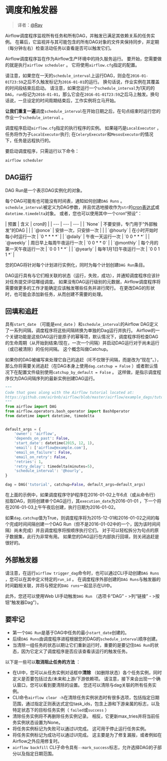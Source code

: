 # 调度和触发器

> 译者：[@Ray](https://github.com/echo-ray)

Airflow调度程序监视所有任务和所有DAG，并触发已满足其依赖关系的任务实例。 在幕后，它监视并与其可能包含的所有DAG对象的文件夹保持同步，并定期（每分钟左右）检查活动任务以查看是否可以触发它们。

Airflow调度程序旨在作为Airflow生产环境中的持久服务运行。 要开始，您需要做的就是执行`airflow scheduler` 。 它将使用`airflow.cfg`指定的配置。

请注意，如果您在一天的`schedule_interval`上运行DAG，则会在`2016-01-01T23:59`之后不久触发标记为`2016-01-01`的运行。 换句话说，作业实例在其覆盖的时间段结束后启动。
请注意，如果您运行一个`schedule_interval`为1天的的`DAG`，`run`标记为`2016-01-01`，那么它会在`2016-01-01T23:59`之后马上触发。换句话说，一旦设定的时间周期结束后，工作实例将立马开始。

**让我们重复一遍**调度`schedule_interval`在开始日期之后，在句点结束时运行您的作业一个`schedule_interval` 。

调度程序启动`airflow.cfg`指定的执行程序的实例。 如果碰巧是`LocalExecutor` ，任务将作为子`LocalExecutor`执行; 在`CeleryExecutor`和`MesosExecutor`的情况下，任务是远程执行的。

要启动调度程序，只需运行以下命令：

```py
airflow scheduler
```

## DAG运行

DAG Run是一个表示DAG实例化的对象。

每个DAG可能有也可能没有时间表，通知如何创建`DAG Runs` 。 `schedule_interval`被定义为DAG参数，并且优选地接收作为`str`的[cron表达式](https://en.wikipedia.org/wiki/Cron)或`datetime.timedelta`对象。 或者，您也可以使用其中一个cron“预设”：

<colgroup><col width="15%"><col width="69%"><col width="16%"></colgroup>
| 预置 | 含义 | cron的 |
| --- | --- | --- |
| `None` | 不要安排，专门用于“外部触发”的DAG |  |
| `@once` | 安排一次，只安排一次 |  |
| `@hourly` | 在小时开始时每小时运行一次 | `0 * * * *` |
| `@daily` | 午夜一天运行一次 | `0 0 * * *` |
| `@weekly` | 周日早上每周午夜运行一次 | `0 0 * * 0` |
| `@monthly` | 每个月的第一天午夜运行一次 | `0 0 1 * *` |
| `@yearly` | 每年1月1日午夜运行一次 | `0 0 1 1 *` |

您的DAG将针对每个计划进行实例化，同时为每个计划创建`DAG Run`条目。

DAG运行具有与它们相关联的状态（运行，失败，成功），并通知调度程序应该针对任务提交评估哪组调度。 如果没有DAG运行级别的元数据，Airflow调度程序将需要做更多的工作才能确定应该触发哪些任务并进行爬行。 在更改DAG的形状时，也可能会添加新任务，从而创建不需要的处理。

## 回填和追赶

具有`start_date` （可能是`end_date` ）和`schedule_interval`的Airflow DAG定义了一系列间隔，调度程序将这些间隔转换为单独的Dag运行并执行。 Airflow的一个关键功能是这些DAG运行是原子的幂等项，默认情况下，调度程序将检查DAG的生命周期（从开始到结束/现在，一次一个间隔）并启动DAG运行对于尚未运行（或已被清除）的任何间隔。 这个概念叫做Catchup。

如果你的DAG被编写来处理它自己的追赶（IE不仅限于间隔，而是改为“现在”。），那么你将需要关闭追赶（在DAG本身上使用`dag.catchup = False` ）或者默认情况下在配置文件级别使用`catchup_by_default = False` 。 这样做，是指示调度程序仅为DAG间隔序列的最新实例创建DAG运行。

```py
"""
Code that goes along with the Airflow tutorial located at:
https://github.com/airbnb/airflow/blob/master/airflow/example_dags/tutorial.py
"""
from airflow import DAG
from airflow.operators.bash_operator import BashOperator
from datetime import datetime, timedelta


default_args = {
    'owner': 'airflow',
    'depends_on_past': False,
    'start_date': datetime(2015, 12, 1),
    'email': ['airflow@example.com'],
    'email_on_failure': False,
    'email_on_retry': False,
    'retries': 1,
    'retry_delay': timedelta(minutes=5),
    'schedule_interval': '@hourly',
}

dag = DAG('tutorial', catchup=False, default_args=default_args)
```

在上面的示例中，如果调度程序守护程序在2016-01-02上午6点（或从命令行）拾取DAG，则将创建单个DAG运行，其`execution_date`为2016-01-01 ，下一个将在2016-01-03上午午夜后创建，执行日期为2016-01-02。

如果`dag.catchup`值为True，则调度程序将为2015-12-01和2016-01-02之间的每个完成时间间隔创建一个DAG Run（但不是2016-01-02中的一个，因为该时间间隔）尚未完成）并且调度程序将按顺序执行它们。 对于可以轻松拆分为句点的原子数据集，此行为非常有用。 如果您的DAG运行在内部执行回填，则关闭追赶是很好的。

## 外部触发器

请注意，在运行`airflow trigger_dag`命令时，也可以通过CLI手动创建`DAG Runs` ，您可以在其中定义特定的`run_id` 。 在调度程序外部创建的`DAG Runs`与触发器的时间戳相关联，并将与预定的`DAG runs`一起显示在UI中。

此外，您还可以使用Web UI手动触发`DAG Run` （选项卡“DAG” - &gt;列“链接” - &gt;按钮“触发器Dag”）。

## 要牢记

* 第一个`DAG Run`是基于DAG中任务的最小`start_date`创建的。
* 后续`DAG Runs`由调度程序进程根据您的DAG的`schedule_interval`顺序创建。
* 当清除一组任务的状态以期让它们重新运行时，重要的是要记住`DAG Run`的状态，因为它定义了调度程序是否应该查看该运行的触发任务。

以下是一些可以**取消阻止任务的方法** ：

* 在UI中，您可以从任务实例对话框中**清除** （如删除状态）各个任务实例，同时定义是否要包括过去/未来和上游/下游依赖项。 请注意，接下来会出现一个确认窗口，您可以看到要清除的设置。 您还可以清除与dag关联的所有任务实例。
* CLI命令`airflow clear -h`在清除任务实例状态时有很多选项，包括指定日期范围，通过指定正则表达式定位task_ids，包含上游和下游亲属的标志，以及特定状态下的目标任务实例（ `failed`或`success` ）
* 清除任务实例将不再删除任务实例记录。 相反，它更新max_tries并将当前任务实例状态设置为None。
* 将任务实例标记为失败可以通过UI完成。 这可用于停止运行任务实例。
* 将任务实例标记为成功可以通过UI完成。 这主要是为了修复漏报，或者例如在Airflow之外应用修复时。
* `airflow backfill` CLI子命令具有`--mark_success`标志，允许选择DAG的子部分以及指定日期范围。
